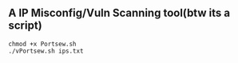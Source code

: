 ## A IP Misconfig/Vuln Scanning tool(btw its a script)

```
chmod +x Portsew.sh
./vPortsew.sh ips.txt
```
